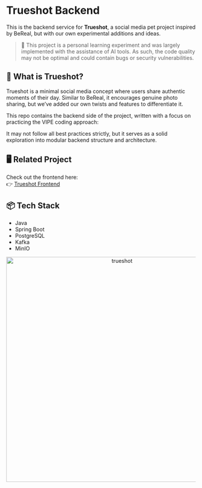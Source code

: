 # Trueshot Backend

This is the backend service for **Trueshot**, a social media pet project inspired by BeReal, but with our own experimental additions and ideas.

> 🚧 This project is a personal learning experiment and was largely implemented with the assistance of AI tools. As such, the code quality may not be optimal and could contain bugs or security vulnerabilities.

## 🚀 What is Trueshot?

Trueshot is a minimal social media concept where users share authentic moments of their day. Similar to BeReal, it encourages genuine photo sharing, but we’ve added our own twists and features to differentiate it.

This repo contains the backend side of the project, written with a focus on practicing the VIPE coding approach:

It may not follow all best practices strictly, but it serves as a solid exploration into modular backend structure and architecture.

## 🖥️ Related Project

Check out the frontend here:  
👉 [Trueshot Frontend](https://github.com/Kamal-Abdullayev/trueshot-frontend)

## 📦 Tech Stack

- Java
- Spring Boot
- PostgreSQL
- Kafka
- MinIO


<div align="center">
  <img width="600" alt="trueshot" src="https://github.com/user-attachments/assets/61bfc330-3e83-43f5-b2bf-0a54aecde9b0" />
</div>

